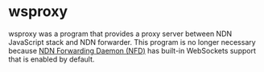 wsproxy
=======

wsproxy was a program that provides a proxy server between NDN JavaScript stack and NDN forwarder.
This program is no longer necessary because [NDN Forwarding Daemon (NFD)](https://github.com/named-data/NFD/) has built-in WebSockets support that is enabled by default.
